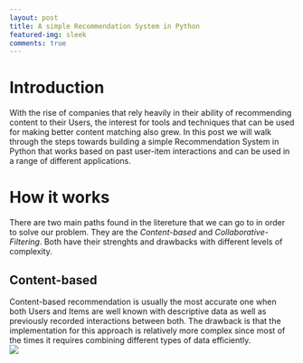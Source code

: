 ```yaml
---
layout: post
title: A simple Recommendation System in Python
featured-img: sleek
comments: true
---
```


# Introduction
With the rise of companies that rely heavily in their ability of recommending content to their Users, the interest for tools and techniques that can be used for making better content matching also grew. In this post we will walk through the steps towards building a simple Recommendation System in Python that works based on past user-item interactions and can be used in a range of different applications.

# How it works
There are two main paths found in the litereture that we can go to in order to solve our problem. They are the *Content-based* and *Collaborative-Filtering*. Both have their strenghts and drawbacks with different levels of complexity.

## Content-based
Content-based recommendation is usually the most accurate one when both Users and Items are well known with descriptive data as well as previously recorded interactions between both. The drawback is that the implementation for this approach is relatively more complex since most of the times it requires combining different types of data efficiently.
<img src="_img_/collaborative-filtering-example.jpg" style="display: block; margin: auto;" />